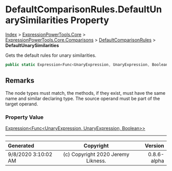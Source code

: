 ﻿# DefaultComparisonRules.DefaultUnarySimilarities Property

[Index](../index.md) > [ExpressionPowerTools.Core](ExpressionPowerTools.Core.a.md) > [ExpressionPowerTools.Core.Comparisons](ExpressionPowerTools.Core.Comparisons.n.md) > [DefaultComparisonRules](ExpressionPowerTools.Core.Comparisons.DefaultComparisonRules.cs.md) > **DefaultUnarySimilarities**

Gets the default rules for unary similarities.

```csharp
public static Expression<Func<UnaryExpression, UnaryExpression, Boolean>> DefaultUnarySimilarities { get; }
```

## Remarks

The node types must match, the methods, if they exist, must have the
            same name and similar declaring type. The source operand must be part
            of the target operand.

### Property Value

 [Expression&lt;Func&lt;UnaryExpression, UnaryExpression, Boolean>>](https://docs.microsoft.com/dotnet/api/system.linq.expressions.expression-1) 


---

| Generated | Copyright | Version |
| :-- | :-: | --: |
| 9/8/2020 3:10:02 AM | (c) Copyright 2020 Jeremy Likness. | 0.8.6-alpha |
